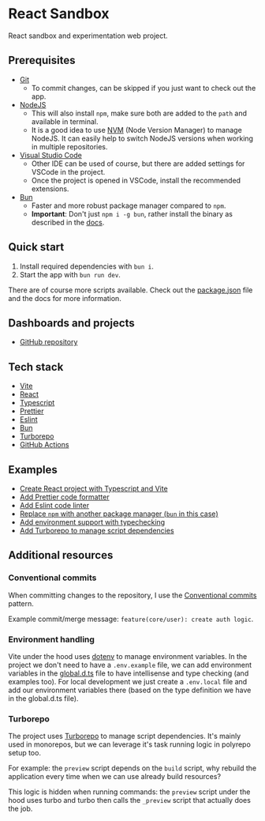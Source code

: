 # React Sandbox

React sandbox and experimentation web project.

## Prerequisites

- [Git](https://git-scm.com/)
  - To commit changes, can be skipped if you just want to check out the app.
- [NodeJS](https://nodejs.org/)
  - This will also install `npm`, make sure both are added to the `path` and available in terminal.
  - It is a good idea to use [NVM](https://github.com/nvm-sh/nvm) (Node Version Manager) to manage NodeJS. It can easily help to switch NodeJS versions when working in multiple repositories.
- [Visual Studio Code](https://code.visualstudio.com/)
  - Other IDE can be used of course, but there are added settings for VSCode in the project.
  - Once the project is opened in VSCode, install the recommended extensions.
- [Bun](https://bun.sh/)
  - Faster and more robust package manager compared to `npm`.
  - **Important**: Don't just `npm i -g bun`, rather install the binary as described in the [docs](https://bun.sh/).

## Quick start

1. Install required dependencies with `bun i`.
2. Start the app with `bun run dev`.

There are of course more scripts available. Check out the [package.json](./package.json) file and the docs for more information.

## Dashboards and projects

- [GitHub repository](https://github.com/barnabas-lesti/react-sandbox)

## Tech stack

- [Vite](https://vite.dev/guide)
- [React](https://react.dev/reference/react)
- [Typescript](https://www.typescriptlang.org/docs)
- [Prettier](https://prettier.io/docs)
- [Eslint](https://eslint.org/docs/latest)
- [Bun](https://bun.sh/)
- [Turborepo](https://turborepo.com/docs)
- [GitHub Actions](https://docs.github.com/en/actions)

## Examples

- [Create React project with Typescript and Vite](https://github.com/barnabas-lesti/react-sandbox/commit/0936648eb93a27327d7d20428e05c06caecce143)
- [Add Prettier code formatter](https://github.com/barnabas-lesti/react-sandbox/commit/45fd93cc6f4b95d263a2d71b256882f21cfbe67a)
- [Add Eslint code linter](https://github.com/barnabas-lesti/react-sandbox/commit/ff708aa83f95c57e3dd4cdb5838a8a5bf2df7dd6)
- [Replace `npm` with another package manager (`bun` in this case)](https://github.com/barnabas-lesti/react-sandbox/commit/8e672ab7391829e6f663e18ffa31f4be665b470e)
- [Add environment support with typechecking](https://github.com/barnabas-lesti/react-sandbox/commit/72c313169ce414c6a3bb43f92728bea2d7a16301)
- [Add Turborepo to manage script dependencies](https://github.com/barnabas-lesti/react-sandbox/commit/3c885bb7a35f5aadb668ac512431060d49045ba7)

## Additional resources

### Conventional commits

When committing changes to the repository, I use the [Conventional commits](https://www.conventionalcommits.org/en/v1.0.0/#summary) pattern.

Example commit/merge message: `feature(core/user): create auth logic`.

### Environment handling

Vite under the hood uses [dotenv](https://www.npmjs.com/package/dotenv) to manage environment variables. In the project we don't need to have a `.env.example` file, we can add environment variables in the [global.d.ts](./global.d.ts) file to have intellisense and type checking (and examples too). For local development we just create a `.env.local` file and add our environment variables there (based on the type definition we have in the global.d.ts file).

### Turborepo

The project uses [Turborepo](https://turborepo.com) to manage script dependencies. It's mainly used in monorepos, but we can leverage it's task running logic in polyrepo setup too.

For example: the `preview` script depends on the `build` script, why rebuild the application every time when we can use already build resources?

This logic is hidden when running commands: the `preview` script under the hood uses turbo and turbo then calls the `_preview` script that actually does the job.
